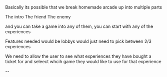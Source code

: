 Basically its possible that we break homemade arcade up into multiple parts

The intro
The friend
The enemy

and you can take a game into any of them, you can start with any of the experiences

Features needed would be lobbys would just need to pick between 2/3 experiences

We need to allow the user to see what experiences they have bought a ticket for and seleect whcih game they would like to use for that experience

--
